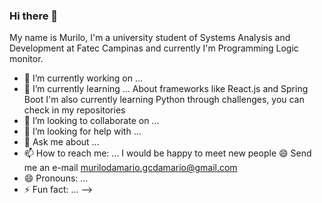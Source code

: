 ### Hi there 👋
My name is Murilo, I'm a university student of Systems Analysis and Development at Fatec Campinas and currently I'm Programming Logic monitor.

- 🔭 I’m currently working on ...
- 🌱 I’m currently learning ...
About frameworks like React.js and Spring Boot
I'm also currently learning Python through challenges, you can check in my repositories
- 👯 I’m looking to collaborate on ...
- 🤔 I’m looking for help with ...
- 💬 Ask me about ...
- 📫 How to reach me: ...
I would be happy to meet new people 😄
Send me an e-mail murilodamario.gcdamario@gmail.com
- 😄 Pronouns: ...
- ⚡ Fun fact: ...
-->
